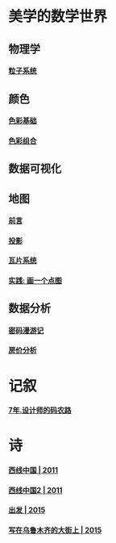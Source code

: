 
# 美学的数学世界

<!-- 这是个大的有点装逼的标题，不过就这样吧，just do it，码字的同时也是一种成长。 -->

<!--我在毕业的6年里做过些看起来不靠谱的经历
，用程序画过景观图，做过建筑参数化设计，玩过分形办过画展，用processing写过数字艺术小demo，做过一个java的小游戏，现在在阿里巴巴的数据可视化团队工作。-->

<!-- 这里的内容很杂，但基本是通过代码去实现酷炫的设计和艺术效果 -->
<!--，我相信，这也是当代艺术和设计领域最激动人心的方向之一。-->

<!-- 案例都有代码实现(html+css+js)，web相关的技术社区庞大、受众广泛、标准清晰，也易于在pc、pad、手机等设备展示和传播。 不过，代码不是本文关注的核心，技术日新月异，原理大同小异，我希望为读者呈现一些有趣、有用的原理和简单的代码实现。 -->

<!-- 用数学和代码展现美，这里依旧是一片激动人心的荒原，come up！ -->

<!--我曾是一个景观设计师，为一个建筑论坛的[帖子](http://www.jtben.com/document/846619) 激动不已，跑到北京做了参数化设计。
我希望用文字和代码阐述观点，作为前端开发工程师，我选用的是HTML + CSS + JAVASCRIPT。 但语言不重要，我会着重阐述观点和思路，-->

## 物理学
#### [粒子系统](./particle/1_particle_physic.html)
## 颜色
#### [色彩基础](./color/1_color_basic.html)
####  [色彩组合](./color/2_color_palette.html)
## 数据可视化
## 地图
####  [前言](./map/1_map_preview.html)
####  [投影](./map/1_map_projection.html)
####  [瓦片系统](./map/1_map_wms.html)
####  [实践: 画一个点图](./map/1_map_practice.html)

## 数据分析
#### [密码漫游记](./spider/mima.html)

#### [房价分析](./spider/fangjia.html)


# 记叙

####  [7年.设计师的码农路](./records/7_years.html)

# 诗

####  [西线中国 | 2011](./poems/2011_08_西线中国.html)

####  [西线中国2 | 2011](./poems/2011_08_西线中国_2.html)

####  [出发 | 2015](./poems/2015_08_出发.html)

####  [写在乌鲁木齐的大街上 | 2015](./poems/2015_08_乌鲁木齐.html)




